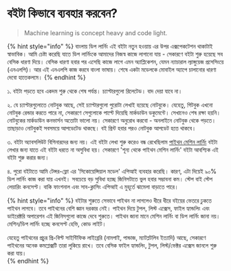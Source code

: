 # বইটা কিভাবে ব্যবহার করবেন?

> Machine learning is concept heavy and code light.

{% hint style="info" %}
বাংলায় ডিপ লার্নিং এই বইটা নতুন হওয়ায় এর উপর এক্সপেকটেশন থাকাটাই স্বাভাবিক। আমি চেষ্টা করেছি যাতে ডিপ লার্নিংকে আমাদের নিজস্ব কাজে লাগানো যায় - সেকারণে বইটা শুরু হয়েছে সব বেসিক ধারণা দিয়ে। বেসিক ধারণা হবার পর এসেছি কাজে লাগে এমন অ্যাপ্লিকেশন, যেমন ন্যাচারাল ল্যাঙ্গুয়েজ প্রসেসিংয়ে \(এনএলপি\)। আর এই এনএলপি কাজ করবে বাংলা ভাষায়। শেষে একটা মডেলকে মোবাইল অ্যাপে চালানোর ধারণা দেবো হাতেকলমে। 
{% endhint %}

১. বইটা পড়তে হবে একদম শুরু থেকে শেষ পর্যন্ত। চ্যাপ্টারগুলো রিলেটেড। বাদ দেয়া যাবে না।

২. যে চ্যাপ্টারগুলোতে নোটবুক আছে, সেই চ্যাপ্টারগুলো পুরোটা লেখাই হয়েছে নোটবুকে। যেহেতু, গিটবুক এখনো নোটবুক রেন্ডার করতে পারে না, সেকারণে সেগুলোকে পাল্টে দিয়েছি মার্কডাউন ডকুমেন্টে। সেখানেও শেষ রক্ষা হয়নি। নোটবুকের মার্কডাউন কনভার্সন অতোটা ভালো নয়। সেকারণে অনুরোধ করবো - অনলাইনে নোটবুক থেকে পড়তে। তাছাড়াও নোটবুকই সবসময়ে আপডেটেড থাকছে। বই প্রিন্ট হবার পরও নোটবুক আপডেট হতে থাকবে। 

৩. বইটা অ্যাবসলিউট বিগিনারদের জন্য নয়। এই বইটা লেখা শুরু করেও বন্ধ রেখেছিলাম [পাইথন মেশিন লার্নিং](https://www.rokomari.com/book/187277/) বইটা লেখার জন্য যাতে এই বইটা ধরতে না অসুবিধা হয়। সেকারণে 'শূন্য থেকে পাইথন মেশিন লার্নিং' বইটা আবশ্যিক এই বইটা শুরু করার জন্য। 

৪. পুরো বইটাতে আমি টেন্সর-ফ্লো এর 'সিকোয়েন্সিয়াল মডেল' এপিআই ব্যবহার করেছি। কারণ, এটা দিয়েই ৯০% ডিপ লার্নিং কাজ করা যায় এখনই। সবচেয়ে বড় সুবিধা হচ্ছে জিনিসটাতে ভুল হবার সম্ভাবনা কম। স্টেপ বাই স্টেপ লেয়ারিং কনসেপ্ট। বাকি ফাংশনাল এবং সাব-ক্লাসিং এপিআই এ মুহূর্তে ঝামেলা বাড়াতে পারে। 

{% hint style="info" %}
বইটার শুরুতে সেভাবে পাইথন না লাগলেও ধীরে ধীরে বইয়ের ভেতরে ঢুকতে পাইথন লাগবে। তবে পাইথনের বেশি জ্ঞান দরকার নেই। পাইথন দিয়ে টুপল, লিস্ট এক্সেস, ফাইল হ্যান্ডলিং এবং ডাইরেক্টরি অপারেশন এই জিনিসগুলো কাজে দেবে শুরুতে। পাইথন জানা মানে মেশিন লার্নিং বা ডিপ লার্নিং জানা নয়। মেশিন/ডিপ লার্নিং হচ্ছে কনসেপ্ট হেভি, কোড লাইট। 

যেহেতু পাইথনের প্রচুর প্রি-বিল্ট সাইন্টিফিক লাইব্রেরি \(নামপাই, পান্ডাজ, ম্যাটপ্লটলিব ইত্যাদি\) আছে, সেকারণে পাইথনের অনেক কমপ্লেক্সটি তারা লুকিয়ে রাখে। তবে বেসিক ফাইল হ্যান্ডলিং, টুপল, লিস্ট/ভেক্টর এক্সেস জানলে শুরু করা যায়।   
{% endhint %}

